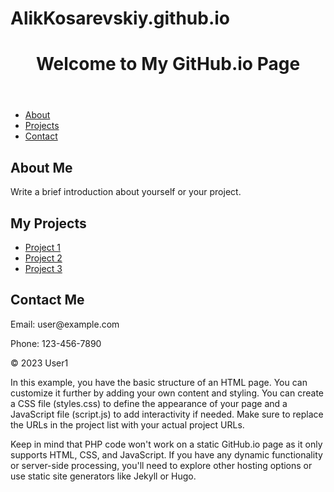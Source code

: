 
# AlikKosarevskiy.github.io
<!DOCTYPE html>
<html>
<head>
  <meta charset="UTF-8">
      <link rel="stylesheet" href="styles.css">
</head>
<body>
  <header>
    <h1>Welcome to My GitHub.io Page</h1>
  </header>
  
  <nav>
    <ul>
      <li><a href="#about">About</a></li>
      <li><a href="#projects">Projects</a></li>
      <li><a href="#contact">Contact</a></li>
    </ul>
  </nav>
  
  <section id="about">
    <h2>About Me</h2>
    <p>Write a brief introduction about yourself or your project.</p>
  </section>
  
  <section id="projects">
    <h2>My Projects</h2>
    <ul>
      <li><a href="https://github.com/user1/project1">Project 1</a></li>
      <li><a href="https://github.com/user1/project2">Project 2</a></li>
      <li><a href="http://wgstar.unaux.com/insert.php">Project 3</a></li>
    </ul>
  </section>
  
  <section id="contact">
    <h2>Contact Me</h2>
    <p>Email: user@example.com</p>
    <p>Phone: 123-456-7890</p>
  </section>
  
  <footer>
    <p>&copy; 2023 User1</p>
  </footer>
  
  <script src="script.js"></script>
</body>
</html>

In this example, you have the basic structure of an HTML page. You can customize it further by adding your own content and styling. You can create a CSS file (styles.css) to define the appearance of your page and a JavaScript file (script.js) to add interactivity if needed. Make sure to replace the URLs in the project list with your actual project URLs.

Keep in mind that PHP code won't work on a static GitHub.io page as it only supports HTML, CSS, and JavaScript. If you have any dynamic functionality or server-side processing, you'll need to explore other hosting options or use static site generators like Jekyll or Hugo.
